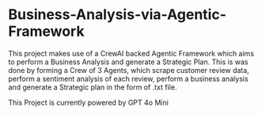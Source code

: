 # Business-Analysis-via-Agentic-Framework

This project makes use of a CrewAI backed Agentic Framework which aims to perform a Business Analysis and generate a Strategic Plan.
This is was done by forming a Crew of 3 Agents, which scrape customer review data, perform a sentiment analysis of each review, perform a business analysis and generate a Strategic plan in the form of .txt file.

This Project is currently powered by GPT 4o Mini

